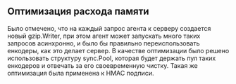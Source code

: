 ## Оптимизация расхода памяти

Было отмечено, что на каждый запрос агента к серверу создается новый gzip.Writer,
при этом агент может запускать много таких запросов асинхронно, и было бы правильно
переиспользовать енкодеры, как это делает сервер. В качестве оптимизации было решено 
использовать структуру sync.Pool, которая будет держать пул таких енкодеров и отвечать
за его своевременную чистку. Такая же оптимизация была применена к HMAC подписи.